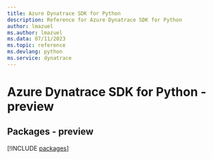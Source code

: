 ```yaml
---
title: Azure Dynatrace SDK for Python
description: Reference for Azure Dynatrace SDK for Python
author: lmazuel
ms.author: lmazuel
ms.data: 07/11/2023
ms.topic: reference
ms.devlang: python
ms.service: dynatrace
---
```

# Azure Dynatrace SDK for Python - preview
## Packages - preview
[!INCLUDE [packages](dynatrace-index.md)]